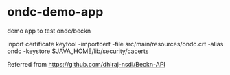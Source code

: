 # ondc-demo-app
demo app to test ondc/beckn

inport certificate keytool -importcert -file src/main/resources/ondc.crt -alias ondc -keystore $JAVA_HOME/lib/security/cacerts

Referred from https://github.com/dhiraj-nsdl/Beckn-API
